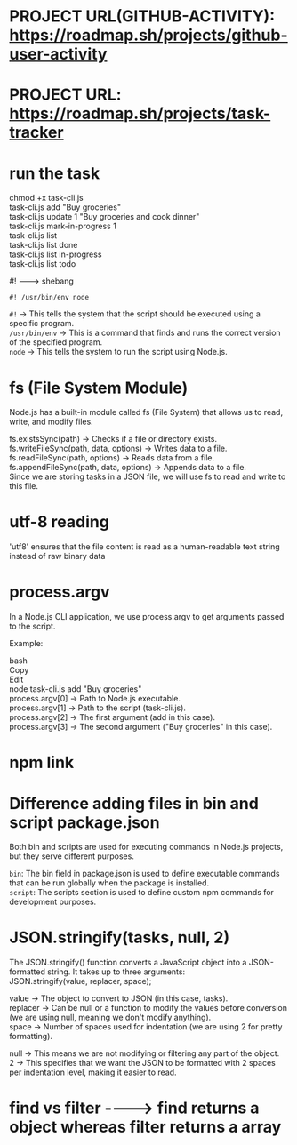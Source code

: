 # PROJECT URL(GITHUB-ACTIVITY): https://roadmap.sh/projects/github-user-activity
# PROJECT URL: https://roadmap.sh/projects/task-tracker

# run the task

chmod +x task-cli.js<br>
task-cli.js add "Buy groceries"<br>
task-cli.js update 1 "Buy groceries and cook dinner"<br>
task-cli.js mark-in-progress 1<br>
task-cli.js list<br>
task-cli.js list done<br>
task-cli.js list in-progress<br>
task-cli.js list todo<br>


#! ---> shebang

`#! /usr/bin/env node`

`#!` → This tells the system that the script should be executed using a specific program.<br>
`/usr/bin/env` → This is a command that finds and runs the correct version of the specified program.<br>
`node` → This tells the system to run the script using Node.js.<br>

# fs (File System Module)
Node.js has a built-in module called fs (File System) that allows us to read, write, and modify files.<br>

fs.existsSync(path) → Checks if a file or directory exists.<br>
fs.writeFileSync(path, data, options) → Writes data to a file.<br>
fs.readFileSync(path, options) → Reads data from a file.<br>
fs.appendFileSync(path, data, options) → Appends data to a file.<br>
Since we are storing tasks in a JSON file, we will use fs to read and write to this file.<br>

# utf-8 reading
'utf8' ensures that the file content is read as a human-readable text string instead of raw binary data

# process.argv

In a Node.js CLI application, we use process.argv to get arguments passed to the script.

Example:

bash<br>
Copy<br>
Edit<br>
node task-cli.js add "Buy groceries"<br>
process.argv[0] → Path to Node.js executable.<br>
process.argv[1] → Path to the script (task-cli.js).<br>
process.argv[2] → The first argument (add in this case).<br>
process.argv[3] → The second argument ("Buy groceries" in this case).<br>

# npm link

# Difference adding files in bin and script package.json

Both bin and scripts are used for executing commands in Node.js projects, but they serve different purposes.<br>

`bin`: The bin field in package.json is used to define executable commands that can be run globally when the package is installed.<br>
`script`: The scripts section is used to define custom npm commands for development purposes.

# JSON.stringify(tasks, null, 2)
The JSON.stringify() function converts a JavaScript object into a JSON-formatted string. It takes up to three arguments:<br>
JSON.stringify(value, replacer, space);<br>

value → The object to convert to JSON (in this case, tasks).<br>
replacer → Can be null or a function to modify the values before conversion (we are using null, meaning we don't modify anything).<br>
space → Number of spaces used for indentation (we are using 2 for pretty formatting).<br>

null → This means we are not modifying or filtering any part of the object.<br>
2 → This specifies that we want the JSON to be formatted with 2 spaces per indentation level, making it easier to read.<br>

# find vs filter ----> find returns a object whereas filter returns a array





